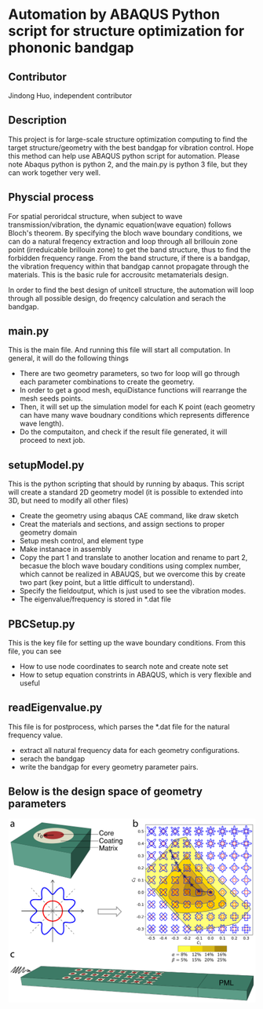 # Automation by ABAQUS Python script for structure optimization for phononic bandgap


## Contributor
Jindong Huo, independent contributor

## Description
This project is for large-scale structure optimization computing to find the target structure/geometry with the best bandgap for vibration control.
Hope this method can help use ABAQUS python script for automation. Please note Abaqus python is python 2, and the main.py is python 3 file, but they can work together very well.

## Physcial process
For spatial peroridcal structure, when subject to wave transmission/vibration, the dynamic equation(wave equation) follows Bloch's theorem. By specifying the bloch wave boundary conditions, we can do a natural freqency extraction and loop through all brillouin zone point (irreduicable brillouin zone) to get the band structure, thus to find the forbidden frequency range.
From the band structure, if there is a bandgap, the vibration frequency within that bandgap cannot propagate through the materials. This is the basic rule for accrousitc metamaterials design.

In order to find the best design of unitcell structure, the automation will loop through all possible design, do freqency calculation and serach the bandgap.

## main.py

This is the main file. And running this file will start all computation. In general, it will do the following things
* There are two geometry parameters, so two for loop will go through each parameter combinations to create the geometry.
* In order to get a good mesh, equiDistance functions will rearrange the mesh seeds points.
* Then, it will set up the simulation model for each K point (each geometry can have many wave boudnary conditions which represents difference wave length).
* Do the computaiton, and check if the result file generated, it will proceed to next job.

## setupModel.py

This is the python scripting that should by running by abaqus. This script will create a standard 2D geometry model (it is possible to extended into 3D, but need to modify all other files)
* Create the geometry using abaqus CAE command, like draw sketch
* Creat the materials and sections, and assign sections to proper geometry domain
* Setup mesh control, and element type
* Make instanace in assembly
* Copy the part 1 and translate to another location and rename to part 2, becasue the bloch wave boudary conditions using complex number, which cannot be realized in ABAUQS, but we overcome this by create two part (key point, but a little difficult to understand).
* Specify the fieldoutput, which is just used to see the vibration modes.
* The eigenvalue/frequency is stored in *.dat file

## PBCSetup.py

This is the key file for setting up the wave boundary conditions. From this file, you can see 
* How to use node coordinates to search note and create note set 
* How to setup equation constrints in ABAQUS, which is very flexible and useful

## readEigenvalue.py

This file is for postprocess, which parses the *.dat file for the natural frequency value.
* extract all natural frequency data for each geometry configurations.
* serach the bandgap
* write the bandgap for every geometry parameter pairs.

## Below is the design space of geometry parameters
![alt text](https://github.com/jindonghuo/Automation-ABAQUS-script-for-bandgap-calculation/blob/68540c3690d9b7b54330c13bf3768a0b2fe6aaf7/geometry%20space.png)

